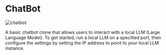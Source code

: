 # ChatBot

![chatbot](https://github.com/user-attachments/assets/90fd466d-e70a-473f-ab73-5edb0eeef16e)

A basic chatbot clone that allows users to interact with a local LLM (Large Language Model). To get started, run a local LLM on a specified port, then configure the settings by setting the IP address to point to your local LLM instance.
